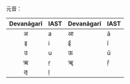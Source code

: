 元音：

| Devanāgarī | IAST | Devanāgarī | IAST |
| :--------: | ---- | ---------- | ---- |
|     अ      | a    | आ          | ā    |
|     इ      | i    | ई          | ī    |
|     उ      | u    | ऊ          | ū    |
|     ऋ      | ṛ    | ॠ          | ṝ    |
|     ऌ      | ḷ    |            |      |

